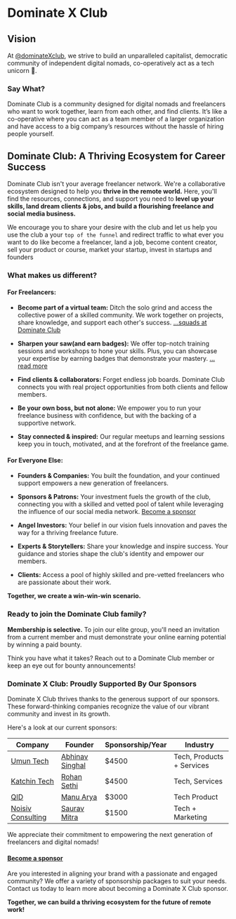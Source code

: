 # Dominate X Club

## Vision

At [@dominateXclub](https://x.com/dominatexclub), we strive to build an unparalleled capitalist, democratic community of independent digital nomads, co-operatively act as a tech unicorn 🦄.

### Say What?

Dominate Club is a community designed for digital nomads and freelancers who want to work together, learn from each other, and find clients. It’s like a co-operative where you can act as a team member of a larger organization and  have access to a big company’s resources without the hassle of hiring people yourself.

## Dominate Club: A Thriving Ecosystem for Career Success

Dominate Club isn't your average freelancer network. We're a collaborative ecosystem designed to help you **thrive in the remote world.** Here, you'll find the resources, connections, and support you need to **level up your skills, land dream clients & jobs, and build a flourishing freelance and social media business.**

We encourage you to share your desire with the club and let us help you use the club a your `top of the funnel` and redirect traffic to what ever you want to do like become a freelancer, land a job, become content creator, sell your product or course, market your startup, invest in startups and founders

### What makes us different?

#### For Freelancers:

- **Become part of a virtual team:** Ditch the solo grind and access the collective power of a skilled community. We work together on projects, share knowledge, and support each other's success. [...squads at Dominate Club](./squads/readme.md)

- **Sharpen your saw(and earn badges):** We offer top-notch training sessions and workshops to hone your skills. Plus, you can showcase your expertise by earning badges that demonstrate your mastery. [... read more](./learning/readme.md)

- **Find clients & collaborators:** Forget endless job boards. Dominate Club connects you with real project opportunities from both clients and fellow members.

- **Be your own boss, but not alone:** We empower you to run your freelance business with confidence, but with the backing of a supportive network.

- **Stay connected & inspired:** Our regular meetups and learning sessions keep you in touch, motivated, and at the forefront of the freelance game.

#### For Everyone Else:

- **Founders & Companies:** You built the foundation, and your continued support empowers a new generation of freelancers.

- **Sponsors & Patrons:** Your investment fuels the growth of the club, connecting you with a skilled and vetted pool of talent while leveraging the influence of our social media network. [Become a sponsor](./sponsors/readme.md)

- **Angel Investors:** Your belief in our vision fuels innovation and paves the way for a thriving freelance future.

- **Experts & Storytellers:** Share your knowledge and inspire success. Your guidance and stories shape the club's identity and empower our members.

- **Clients:** Access a pool of highly skilled and pre-vetted freelancers who are passionate about their work.

**Together, we create a win-win-win scenario.**

### Ready to join the Dominate Club family?

**Membership is selective.** To join our elite group, you'll need an invitation from a current member and must demonstrate your online earning potential by winning a paid bounty.

Think you have what it takes? Reach out to a Dominate Club member or keep an eye out for bounty announcements!


### Dominate X Club: Proudly Supported By Our Sponsors

Dominate X Club thrives thanks to the generous support of our sponsors. These forward-thinking companies recognize the value of our vibrant community and invest in its growth.

Here's a look at our current sponsors:

| Company | Founder | Sponsorship/Year | Industry |
| -------- | ------- |-------- | ------- |
| [Umun Tech](https://umun.in) | [Abhinav Singhal](x.com/umunbeing) | $4500 | Tech, Products + Services |
| [Katchin Tech](https://katchintech.com/) | [Rohan Sethi](https://x.com/rohanalone1) | $4500 | Tech, Services |
| [QID](https://oneqid.com/) | [Manu Arya](x.com/firsthumanmanu) | $3000 | Tech Product |
| [Noisiv Consulting](https://noisivconsulting.com/) | [Saurav Mitra](https://x.com/ksmontweet) | $1500 | Tech + Marketing |

We appreciate their commitment to empowering the next generation of freelancers and digital nomads!

#### [Become a sponsor](./sponsors/readme.md)

Are you interested in aligning your brand with a passionate and engaged community?  We offer a variety of sponsorship packages to suit your needs.  Contact us today to learn more about becoming a Dominate X Club sponsor.

**Together, we can build a thriving ecosystem for the future of remote work!**


